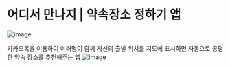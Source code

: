 # 어디서 만나지 | 약속장소 정하기 앱

![image](https://user-images.githubusercontent.com/55311504/196590852-1ed31b0b-ab67-4eb6-95c7-729b400bb83f.png)

카카오톡을 이용하여 여러명이 함께 자신의 출발 위치를 지도에 표시하면 자동으로 공평한 약속 장소를 추천해주는 앱
![image](https://user-images.githubusercontent.com/55311504/196590972-572ead14-516a-4979-afb9-50fb1c4673bd.png)
